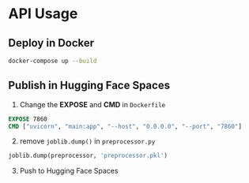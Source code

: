 # API Usage

## Deploy in Docker
```bash
docker-compose up --build
```

## Publish in Hugging Face Spaces
1. Change the **EXPOSE** and **CMD** in `Dockerfile`
```Dockerfile
EXPOSE 7860
CMD ["uvicorn", "main:app", "--host", "0.0.0.0", "--port", "7860"]
```
2. remove `joblib.dump()` in `preprocessor.py`
```python
joblib.dump(preprocessor, 'preprocessor.pkl')
```
3. Push to Hugging Face Spaces
